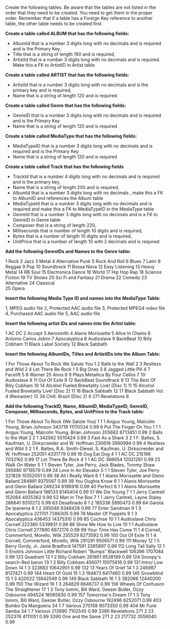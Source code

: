 Create the following tables. Be aware that the tables are not listed in the
order that they need to be created. You need to get them in the proper order.
Remember that if a table has a Foreign Key reference to another table, the other
table needs to be created first.

**Create a table called ALBUM that has the following fields:**

- AlbumId  that is a number 3 digits long with no decimals and is required and
    is the Primary Key,
- Title  that is a string of length 160 and is required,
- ArtistId  that is a number 3 digits long with no decimals and is required.
    Make this a FK to ArtistID in Artist table

**Create a table called ARTIST that has the following fields:**

- ArtistId  that is a number 3 digits long with no decimals and is the primary
    key and is required,
- Name that is a string of length 120 and is required

**Create a table called Genre that has the following fields:**

- GenreID that is a number 3 digits long with no decimals and is required and is
    the Primary Key
- Name that is a string of length 120 and is required

**Create a table called  MediaType that has the following fields:**

- MediaTypeID that is a number 3 digits long with no decimals and is required
    and is the Primary Key
- Name that is a string of length 120 and is required

**Create a table called Track that has the following fields**

- TrackId that is a number 4 digits long with no decimals and is required and is
    the primary key,
- Name that is a string of length 200 and is required,
- AlbumId  that is a number 3 digits long with no decimals , make this a FK to
    AlbumID and references the Album table
- MediaTypeId  that is a number 3 digits long with no decimals and is required
    and make this a FK to MediaTypeID in the MediaType table
- GenreId that is a number 3 digits long with no decimals and is a FK to
    GenreID in Genre table
- Composer  that is a string of length  220,
- Milliseconds  that is number of length 10 digits and is required,
- Bytes that is a number of length 10 digits and is required,
- UnitPrice  that is a number of length 10 with 2 decimals and is required

**Add the following GenreIDs and Names to the Genre table:**

 1 Rock
 2 Jazz
 3 Metal
 4 Alternative Punk
 5 Rock And Roll
 6 Blues
 7 Latin
 8 Reggae
 9 Pop
10 Soundtrack
11 Bossa Nova
12 Easy Listening
13 Heavy Metal
14 RB Soul
15 Electronica Dance
16 World
17 Hip Hop Rap
18 Science Fiction
19 TV Shows
20 Sci Fi and Fantasy
21 Drama
22 Comedy
23 Alternative
24 Classical   
25 Opera

**Insert the following Media Type ID and names into the MediaType Table:**

1, MPEG audio file
2, Protected AAC audio file
3, Protected MPEG4 video file
4, Purchased AAC audio file
5, AAC audio file

**Insert the following artist IDs and names into the Artist table:**

 1 AC DC
 2 Accept
 3 Aerosmith
 4 Alanis Morissette
 5 Alice In Chains
 6 Antonio Carlos Jobim
 7 Apocalyptica
 8 Audioslave
 9 BackBeat
10 Billy Cobham
11 Black Label Society
12 Black Sabbath

**Insert the following AlbumIDs, Titles and ArtistIDs into the Album Table:**

  1 For Those About To Rock We Salute You 1
  2 Balls to the Wall 2
  3 Restless and Wild 2
  4 Let There Be Rock 1
  5 Big Ones 3
  6 Jagged Little Pill 4
  7 Facelift 5
  8 Warner 25 Anos 6
  9 Plays Metallica By Four Cellos 7
 10 Audioslave 8
 11 Out Of Exile 8
 12 BackBeat Soundtrack 9
 13 The Best Of Billy Cobham 10
 14 Alcohol Fueled Brewtality Live! [Disc 1] 11
 15 Alcohol Fueled Brewtality Live! [Disc 2] 11
 16 Black Sabbath 12
 17 Black Sabbath Vol. 4 (Remaster) 12
 34 Chill: Brazil (Disc 2) 6
271 Revelations 8

 **Add the following TrackID, Name, AlbumID, MediaTypeID, GenreID, Composer, Milliseconds, Bytes, and UnitPrice to the Track table:**

   1 For Those About To Rock (We Salute You) 1 1 1 Angus Young, Malcolm Young, Brian Johnson 343719 11170334 0.99
   6 Put The Finger On You 1 1 1 Angus Young, Malcolm Young, Brian Johnson 205662 6713451 0.99
   2 Balls to the Wall 2 2 1  342562 5510424 0.99
   3 Fast As a Shark 3 2 1 F. Baltes, S. Kaufman, U. Dirkscneider and W. Hoffman 230619 3990994 0.99
   4 Restless and Wild 3 2 1 F. Baltes, R.A. Smith-Diesel, S. Kaufman, U. Dirkscneider and W. Hoffman 252051 4331779 0.99
  16 Dog Eat Dog 4 1 1 AC DC 215196 7032162 0.99
  17 Let There Be Rock 4 1 1 AC DC 366654 12021261 0.99
  23 Walk On Water 5 1 1 Steven Tyler, Joe Perry, Jack Blades, Tommy Shaw 295680 9719579 0.99
  24 Love In An Elevator 5 1 1 Steven Tyler, Joe Perry 321828 10552051 0.99
  38 All I Really Want 6 1 1 Alanis Morissette and Glenn Ballard 284891 9375567 0.99
  39 You Oughta Know 6 1 1 Alanis Morissette and Glenn Ballard 249234 8196916 0.99
  40 Perfect 6 1 1 Alanis Morissette and Glenn Ballard 188133 6145404 0.99
  51 We Die Young 7 1 1 Jerry Cantrell 152084 4925362 0.99
  52 Man In The Box 7 1 1 Jerry Cantrell, Layne Staley 286641 9310272 0.99
  63 Desafinado 8 1 2  185338 5990473 0.99
  64 Garota De Ipanema 8 1 2 285048 9348428 0.99
  77 Enter Sandman 9 1 3 Apocalyptica 221701 7286305 0.99
  78 Master Of Puppets 9 1 3 Apocalyptica 436453 14375310 0.99
  85 Cochise 10 1 1 Audioslave Chris Cornell 222380 5339931 0.99
  86 Show Me How to Live 10 1 1 Audioslave Chris Cornell 277890 6672176 0.99
  99 Your Time Has Come 11 1 4 Cornell, Commerford, Morello, Wilk 255529 8273592 0.99
 100 Out Of Exile 11 1 4 Cornell, Commerford, Morello, Wilk 291291 9506571 0.99 
 111 Money 12 1 5 Berry Gordy, Jr. Janie Bradford 147591 2365897 0.99
 112 Long Tall Sally 12 1 5 Enotris Johnson Little Richard Robert "Bumps" Blackwell 106396 1707084 0.99
 123 Quadrant 13 1 2 Billy Cobham 261851 8538199 0.99
 124 Snoopy's search-Red baron 13 1 2 Billy Cobham 456071 15075616 0.99
 131 Intro/ Low Down 14 1 3  323683 10642901 0.99
 132 13 Years Of Grief 14 1 3  246987 8137421 0.99
 144 Heart Of Gold 15 1 3  194873 6417460 0.99
 145 Snowblind 15 1 3  420022 13842549 0.99
 149 Black Sabbath 16 1 3  382066 12440200 0.99 
 150 The Wizard 16 1 3  264829 8646737 0.99
 156 Wheels Of Confusion The Straightener 17 1 3 Tony Iommi, Bill Ward, Geezer Butler, Ozzy Osbourne 494524 16065830 0.99
 157 Tomorrow's Dream 17 1 3 Tony Iommi, Bill Ward, Geezer Butler, Ozzy Osbourne 192496 6252071 0.99 
 403 Bumbo Da Mangueira 34 1 7 Various 270158 9073350 0.99 
 404 Mr Funk Samba 34 1 7 Various 213890 7102545 0.99
3389 Revelations 271 2 23  252376 4111051 0.99 
3390 One and the Same 271 2 23  217732 3559040 0.99